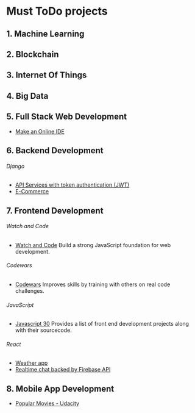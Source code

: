 # Must ToDo projects

## 1. Machine Learning

## 2. Blockchain

## 3. Internet Of Things

## 4. Big Data

## 5. Full Stack Web Development
 * [Make an Online IDE](https://github.com/kaustubhhiware/c0derunR)

## 6. Backend Development

###### Django
  - [API Services with token authentication (JWT)](https://github.com/kasulani/drf_tutorial)
  - [E-Commerce](https://github.com/snipcart/snipcart-wagtail-integration)

## 7. Frontend Development

###### Watch and Code
  -  [Watch and Code](https://watchandcode.com/) Build a strong JavaScript foundation for web development.

###### Codewars
  -  [Codewars](https://www.codewars.com/) Improves skills by training with others on real code challenges.

###### JavaScript	
  -  [Javascript 30](https://javascript30.com/) Provides a list of front end development projects along with their sourcecode.

###### React  
  - [Weather app](https://github.com/pixelsinprogress/weather-app-2)
  - [Realtime chat backed by Firebase API](https://github.com/sar-gupta/space)

## 8. Mobile App Development
  - [Popular Movies - Udacity](https://github.com/dipakkr/Popular-Movies)
